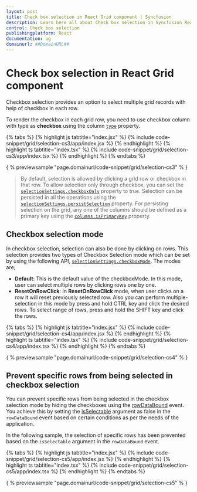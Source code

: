 ```yaml
---
layout: post
title: Check box selection in React Grid component | Syncfusion
description: Learn here all about Check box selection in Syncfusion React Grid component of Syncfusion Essential JS 2 and more.
control: Check box selection 
publishingplatform: React
documentation: ug
domainurl: ##DomainURL##
---
```


# Check box selection in React Grid component

Checkbox selection provides an option to select multiple grid records with help of checkbox in each row.

To render the checkbox in each grid row, you need to use checkbox column with type as
**checkbox** using the  column [`type`](https://ej2.syncfusion.com/angular/documentation/api/grid/column/#type) property.

{% tabs %}
{% highlight js tabtitle="index.jsx" %}
{% include code-snippet/grid/selection-cs3/app/index.jsx %}
{% endhighlight %}
{% highlight ts tabtitle="index.tsx" %}
{% include code-snippet/grid/selection-cs3/app/index.tsx %}
{% endhighlight %}
{% endtabs %}

{ % previewsample "page.domainurl/code-snippet/grid/selection-cs3" % }

> By default, selection is allowed by clicking a grid row or checkbox in that row. To allow selection only through checkbox, you can set the [`selectionSettings.checkboxOnly`](https://ej2.syncfusion.com/angular/documentation/api/grid/selectionSettings/#checkboxonly) property to true.
> Selection can be persisted in all the operations using the [`selectionSettings.persistSelection`](https://ej2.syncfusion.com/angular/documentation/api/grid/selectionSettings/#persistselection) property.
For persisting selection on the grid, any one of the columns should be defined as a primary key using the [`columns.isPrimaryKey`](https://ej2.syncfusion.com/angular/documentation/api/grid/column/#isprimarykey) property.

## Checkbox selection mode

In checkbox selection, selection can also be done by clicking on rows. This selection provides two types of Checkbox Selection mode which can be set by using the following API, [`selectionSettings.checkboxMode`](https://ej2.syncfusion.com/angular/documentation/api/grid/selectionSettings/#checkboxmode). The modes are;

* **Default**: This is the default value of the checkboxMode. In this mode, user can select multiple rows by clicking rows one by one.
* **ResetOnRowClick**: In **ResetOnRowClick** mode, when user clicks on a row it will reset previously selected row. Also you can perform multiple-selection in this mode by press and hold CTRL key and click the desired rows. To select range of rows, press and hold the SHIFT key and click the rows.

{% tabs %}
{% highlight js tabtitle="index.jsx" %}
{% include code-snippet/grid/selection-cs4/app/index.jsx %}
{% endhighlight %}
{% highlight ts tabtitle="index.tsx" %}
{% include code-snippet/grid/selection-cs4/app/index.tsx %}
{% endhighlight %}
{% endtabs %}

{ % previewsample "page.domainurl/code-snippet/grid/selection-cs4" % }

## Prevent specific rows from being selected in checkbox selection

You can prevent specific rows from being selected in the checkbox selection mode by hiding the checkboxes using the [rowDataBound](https://ej2.syncfusion.com/angular/documentation/api/grid/#rowdatabound) event. You achieve this by setting the [isSelectable](https://ej2.syncfusion.com/angular/documentation/api/grid/rowDataBoundEventArgs/#isselectable) argument as false in the `rowDataBound` event based on certain conditions as per the needs of the application.

In the following sample, the selection of specific rows has been prevented based on the `isSelectable` argument in the `rowDataBound` event.

{% tabs %}
{% highlight js tabtitle="index.jsx" %}
{% include code-snippet/grid/selection-cs5/app/index.jsx %}
{% endhighlight %}
{% highlight ts tabtitle="index.tsx" %}
{% include code-snippet/grid/selection-cs5/app/index.tsx %}
{% endhighlight %}
{% endtabs %}

{ % previewsample "page.domainurl/code-snippet/grid/selection-cs5" % }